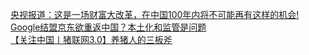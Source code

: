   
[央视报道：这是一场财富大改革，在中国100年内将不可能再有这样的机会!](http://www.dianyue.me/archives/674/kj5n5r64c3vlg5nz/)  
[Google结盟京东欲重返中国？本土化和监管是问题](http://www.dianyue.me/archives/146/tfhgvf90t203txcy/)  
[【关注中国丨猪联网3.0】养猪人的三板斧](http://www.dianyue.me/archives/956/wpgh6yhsgx7m77fm/)